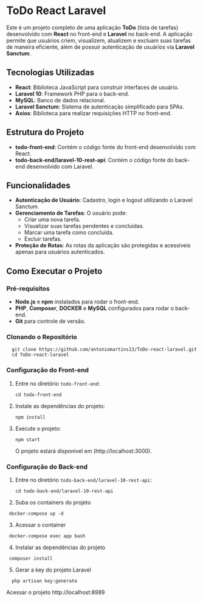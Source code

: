 # ToDo React Laravel

Este é um projeto completo de uma aplicação **ToDo** (lista de tarefas) desenvolvido com **React** no front-end e **Laravel** no back-end. A aplicação permite que usuários criem, visualizem, atualizem e excluam suas tarefas de maneira eficiente, além de possuir autenticação de usuários via **Laravel Sanctum**.

## Tecnologias Utilizadas

- **React**: Biblioteca JavaScript para construir interfaces de usuário.
- **Laravel 10**: Framework PHP para o back-end.
- **MySQL**: Banco de dados relacional.
- **Laravel Sanctum**: Sistema de autenticação simplificado para SPAs.
- **Axios**: Biblioteca para realizar requisições HTTP no front-end.

## Estrutura do Projeto

- **todo-front-end**: Contém o código fonte do front-end desenvolvido com React.
- **todo-back-end/laravel-10-rest-api**: Contém o código fonte do back-end desenvolvido com Laravel.

## Funcionalidades

- **Autenticação de Usuário**: Cadastro, login e logout utilizando o Laravel Sanctum.
- **Gerenciamento de Tarefas**: O usuário pode:
  - Criar uma nova tarefa.
  - Visualizar suas tarefas pendentes e concluídas.
  - Marcar uma tarefa como concluída.
  - Excluir tarefas.
- **Proteção de Rotas**: As rotas da aplicação são protegidas e acessíveis apenas para usuários autenticados.

## Como Executar o Projeto

### Pré-requisitos

- **Node.js** e **npm** instalados para rodar o front-end.
- **PHP**, **Composer**, **DOCKER** e **MySQL** configurados para rodar o back-end.
- **Git** para controle de versão.

### Clonando o Repositório

  ```
    git clone https://github.com/antoniomartins13/ToDo-react-laravel.git
    cd ToDo-react-laravel
  ```

### Configuração do Front-end

1. Entre no diretório `todo-front-end`:

   ```
   cd todo-front-end
   ```

2. Instale as dependências do projeto:

   ```
   npm install
   ```

3. Execute o projeto:

   ```
   npm start
   ```

   O projeto estará disponível em (http://localhost:3000).

### Configuração do Back-end

1. Entre no diretório `todo-back-end/laravel-10-rest-api`:

   ```
   cd todo-back-end/laravel-10-rest-api
   ```
2. Suba os containers do projeto
 ```
  docker-compose up -d
 ```
3. Acessar o container
 ```
  docker-compose exec app bash
 ```

4. Instalar as dependências do projeto
 ```
  composer install
 ```
5. Gerar a key do projeto Laravel
```
  php artisan key:generate
```

Acessar o projeto http://localhost:8989
